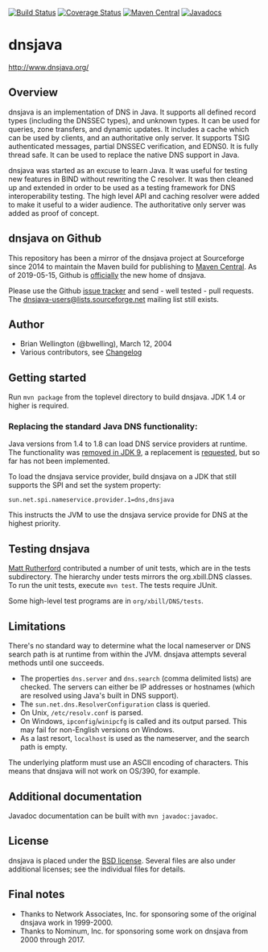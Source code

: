 [![Build Status](https://travis-ci.org/dnsjava/dnsjava.svg?branch=master)](https://travis-ci.org/dnsjava/dnsjava)
[![Coverage Status](https://coveralls.io/repos/dnsjava/dnsjava/badge.svg)](https://coveralls.io/r/dnsjava/dnsjava)
[![Maven Central](https://maven-badges.herokuapp.com/maven-central/dnsjava/dnsjava/badge.svg)](https://search.maven.org/artifact/dnsjava/dnsjava)
[![Javadocs](http://javadoc.io/badge/dnsjava/dnsjava.svg)](http://javadoc.io/doc/dnsjava/dnsjava)

# dnsjava

http://www.dnsjava.org/

## Overview

dnsjava is an implementation of DNS in Java.  It supports all defined record
types (including the DNSSEC types), and unknown types.  It can be used for
queries, zone transfers, and dynamic updates.  It includes a cache which can be
used by clients, and an authoritative only server.  It supports TSIG
authenticated messages, partial DNSSEC verification, and EDNS0.  It is fully
thread safe.  It can be used to replace the native DNS support in Java.

dnsjava was started as an excuse to learn Java.  It was useful for testing new
features in BIND without rewriting the C resolver.  It was then cleaned up and
extended in order to be used as a testing framework for DNS interoperability
testing.  The high level API and caching resolver were added to make it useful
to a wider audience.  The authoritative only server was added as proof of
concept.

## dnsjava on Github

This repository has been a mirror of the dnsjava project at Sourceforge
since 2014 to maintain the Maven build for publishing to
[Maven Central](https://search.maven.org/artifact/dnsjava/dnsjava).
As of 2019-05-15, Github is
[officially](https://sourceforge.net/p/dnsjava/mailman/message/36666800/)
the new home of dnsjava.

Please use the Github [issue tracker](issues) and send - well tested - pull
requests. The
[dnsjava-users@lists.sourceforge.net](mailto:dnsjava-users@lists.sourceforge.net)
mailing list still exists.

## Author

- Brian Wellington (@bwelling), March 12, 2004
- Various contributors, see [Changelog](Changelog)

## Getting started

Run `mvn package` from the toplevel directory to build dnsjava. JDK 1.4
or higher is required.

### Replacing the standard Java DNS functionality:

Java versions from 1.4 to 1.8 can load DNS service providers at runtime. The
functionality was [removed in JDK 9](https://bugs.openjdk.java.net/browse/JDK-8134577),
a replacement is [requested](https://bugs.openjdk.java.net/browse/JDK-8192780),
but so far has not been implemented.

To load the dnsjava service provider, build dnsjava on a JDK that still
supports the SPI and set the system property:

	sun.net.spi.nameservice.provider.1=dns,dnsjava

This instructs the JVM to use the dnsjava service provide for DNS at the
highest priority.


## Testing dnsjava

[Matt Rutherford](mailto:rutherfo@cs.colorado.edu) contributed a number of unit
tests, which are in the tests subdirectory.  The hierarchy under tests
mirrors the org.xbill.DNS classes.  To run the unit tests, execute
`mvn test`. The tests require JUnit.

Some high-level test programs are in `org/xbill/DNS/tests`.


## Limitations

There's no standard way to determine what the local nameserver or DNS search
path is at runtime from within the JVM.  dnsjava attempts several methods
until one succeeds.

- The properties `dns.server` and `dns.search` (comma delimited lists) are
  checked.  The servers can either be IP addresses or hostnames (which are
  resolved using Java's built in DNS support).
- The `sun.net.dns.ResolverConfiguration` class is queried.
- On Unix, `/etc/resolv.conf` is parsed.
- On Windows, `ipconfig`/`winipcfg` is called and its output parsed.  This may
  fail for non-English versions on Windows.
- As a last resort, `localhost` is used as the nameserver, and the search
  path is empty.

The underlying platform must use an ASCII encoding of characters.  This means
that dnsjava will not work on OS/390, for example.


## Additional documentation

Javadoc documentation can be built with `mvn javadoc:javadoc`.


## License

dnsjava is placed under the [BSD license](LICENSE). Several files are also under
additional licenses; see the individual files for details.

## Final notes
- Thanks to Network Associates, Inc. for sponsoring some of the original
  dnsjava work in 1999-2000.
- Thanks to Nominum, Inc. for sponsoring some work on dnsjava from 2000 through 2017.
